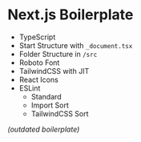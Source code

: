 # Next.js Boilerplate

- TypeScript
- Start Structure with `_document.tsx`
- Folder Structure in `/src`
- Roboto Font
- TailwindCSS with JIT
- React Icons
- ESLint
  - Standard
  - Import Sort
  - TailwindCSS Sort

*(outdated boilerplate)* 
